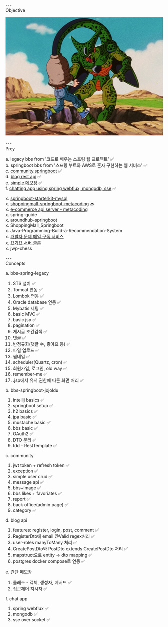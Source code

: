 ---\
Objective


![Cell from dragon ball Z](./cell.png)



---\
Prey


a. legacy bbs from '코드로 배우는 스프링 웹 프로젝트' :white_check_mark:\
b. springboot bbs from '스프링 부트와 AWS로 혼자 구현하는 웹 서비스' :white_check_mark:\
c. [community.springboot](https://github.com/sosow0212/community) :white_check_mark:\
d. [blog rest api](https://github.dev/RameshMF/springboot_blog_rest_api_latest) :white_check_mark:\
e. [simple 메모장](https://www.codelatte.io/courses/java_programming_basic/5T45PAUJSXLOZ7DA) :white_check_mark:\
f. [chatting app using spring webflux, mongodb, sse](https://github.com/codingspecialist/springboot-webflux-mongo-chatapp) :white_check_mark:

x. [springboot-starterkit-mysql](https://github.com/khandelwal-arpit/springboot-starterkit-mysql) \
x. [shoppingmall-springboot-metacoding](https://github.dev/sosow0212/ShoppingMall_springboot) :soon:\
x. [e-commerce api server - metacoding](https://github.dev/sosow0212/shoppingMall_API_Server) \
x. spring-guide\
x. aroundhub-springboot\
x. ShoppingMall_Springboot\
x. Java-Programming-Build-a-Recommendation-System\
x. [개발자 문제 메일 구독 서비스](https://github.dev/MangKyu/InterviewSubscription/tree/master/src/main/java/com/mangkyu/employment/interview/erros) \
x. [요기요 서버 클론](https://github.dev/mock-rc1/Yogiyo_test_Server_Swan) \
x. jwp-chess



---\
Concepts


a. bbs-spring-legacy
1. STS 설치 :white_check_mark:
2. Tomcat 연동 :white_check_mark:
3. Lombok 연동 :white_check_mark:
4. Oracle database 연동 :white_check_mark:
5. Mybatis 세팅 :white_check_mark:
6. basic MVC :white_check_mark:
7. basic jsp :white_check_mark:
8. pagination :white_check_mark:
9. 게시글 조건검색 :white_check_mark:
10. 댓글 :white_check_mark:
11. 반정규화(댓글 수, 좋아요 등) :white_check_mark:
12. 파일 업로드 :white_check_mark:
13. 썸네일 :white_check_mark:
14. scheduler(Quartz, cron) :white_check_mark:
15. 회원가입, 로그인, old way :white_check_mark:
16. remember-me :white_check_mark:
17. .jsp에서 유저 권한에 따른 화면 처리 :white_check_mark:


b. bbs-springboot-jojoldu
1. intellij basics :white_check_mark:
2. springboot setup :white_check_mark:
3. h2 basics :white_check_mark:
4. jpa basic :white_check_mark:
5. mustache basic :white_check_mark:
6. bbs basic :white_check_mark:
7. OAuth2 :white_check_mark:
8. DTO 분리 :white_check_mark:
9. tdd - RestTemplate :white_check_mark:


c. community
1. jwt token + refresh token :white_check_mark:
2. exception :white_check_mark:
3. simple user crud :white_check_mark:
4. message api :white_check_mark:
5. bbs+image :white_check_mark:
6. bbs likes + favoriates :white_check_mark:
7. report :white_check_mark:
8. back office(admin page) :white_check_mark:
9. category :white_check_mark:

d. blog api
1. features: register, login, post, comment :white_check_mark:
2. RegisterDto에 email @Valid regex처리 :white_check_mark:
3. user-roles manyToMany 처리 :white_check_mark:
4. CreatePostDto와 PostDto extends CreatePostDto 처리 :white_check_mark:
5. mapstruct으로 entity -> dto mapping :white_check_mark:
6. postgres docker compose로 연동 :white_check_mark:


e. 간단 메모장
1. 클래스 - 객체, 생성자, 메서드 :white_check_mark:
2. 접근제어 지시자 :white_check_mark:


f. chat app
1. spring webflux :white_check_mark:
2. mongodb :white_check_mark:
3. sse over socket :white_check_mark:
